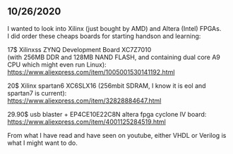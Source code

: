 ## 10/26/2020

I wanted to look into Xilinx (just bought by AMD) and Altera (Intel) FPGAs.  
I did order these cheaps boards for starting handson and learning:

17$ Xilinxss ZYNQ Development Board XC7Z7010  
(with 256MB DDR and 128MB NAND FLASH, and containing dual core A9 CPU which might even run Linux):  
https://www.aliexpress.com/item/1005001530141192.html

20$ Xilinx spartan6 XC6SLX16 (256mbit SDRAM, I know it is eol and spartan7 is current):  
https://www.aliexpress.com/item/32828884647.html

29.90$ usb blaster + EP4CE10E22C8N altera fpga cyclone IV board:  
https://www.aliexpress.com/item/4001125284519.html

From what I have read and have seen on youtube, either VHDL or Verilog is what I might want to do.
